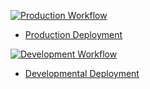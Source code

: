 [![Production Workflow](https://github.com/viiamie/flask_auth4-2/actions/workflows/prod.yml/badge.svg)](https://github.com/viiamie/flask_auth4-2/actions/workflows/prod.yml)

* [Production Deployment](https://ljl9-prod-p4.herokuapp.com/)


[![Development Workflow](https://github.com/viiamie/flask_auth4-2/actions/workflows/dev.yml/badge.svg)](https://github.com/viiamie/flask_auth4-2/actions/workflows/dev.yml)

* [Developmental Deployment](https://ljl9-dev-p4.herokuapp.com/)